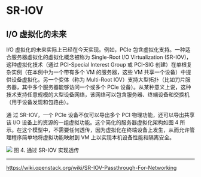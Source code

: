 # SR-IOV #
## I/O 虚拟化的未来 ##

I/O 虚拟化的未来实际上已经在今天实现。例如，PCIe 包含虚拟化支持。一种适合服务器虚拟化的虚拟化概念被称为 Single-Root I/O Virtualization (SR-IOV)，这种虚拟化技术（通过 PCI-Special Interest Group 或 PCI-SIG 创建）在单根复杂实例（在本例中为一个带有多个 VM 的服务器，这些 VM 共享一个设备）中提供设备虚拟化。另一个变体（称为 Multi-Root IOV）支持大型拓扑（比如刀片服务器，其中多个服务器能够访问一个或多个 PCIe 设备）。从某种意义上说，这种技术支持任意规模的大型设备网络，该网络可以包含服务器、终端设备和交换机（用于设备发现和包路由）。

通 过 SR-IOV，一个 PCIe 设备不仅可以导出多个 PCI 物理功能，还可以导出共享该 I/O 设备上的资源的一组虚拟功能。这个简化的服务器虚拟化架构如图 4 所示。在这个模型中，不需要任何透传，因为虚拟化在终端设备上发生，从而允许管理程序简单地将虚拟功能映射到 VM 上以实现本机设备性能和隔离安全。

![](http://i.imgur.com/MTbM3Qo.gif)
图 4. 通过 SR-IOV 实现透传



----------
https://wiki.openstack.org/wiki/SR-IOV-Passthrough-For-Networking

